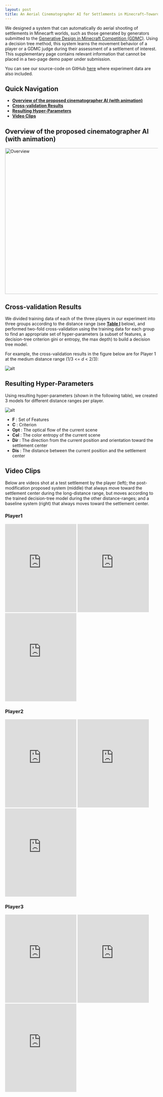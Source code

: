 ```yaml
---
layout: post
title: An Aerial Cinematographer AI for Settlements in Minecraft–Toward Their Crowd Assessment
---
```


We designed a system that can automatically do aerial shooting of settlements in Minecarft worlds, such as those generated by generators submitted to the [Generative Design in Minecraft Competition (GDMC)](https://gendesignmc.engineering.nyu.edu/). Using a decision tree method, this system learns the movement behavior of a player or a GDMC judge during their assessment of a settlement of interest. This supplementary page contains relevant information that cannot be placed in a two-page demo paper under submission.

You can see our source-code on GitHub [here](https://github.com/Moss-J/Cinematographer-in-GDMC) where experiment data are also included.

## Quick Navigation
- [**Overview of the proposed cinematographer AI (with animation)**](#overview-of-the-proposed-cinematographer-ai-with-animation)
- [**Cross-validation Results**](#cross-validation-results)
- [**Resulting Hyper-Parameters**](#resulting-hyper-parameters)
- [**Video Clips**](#video-clips)

## Overview of the proposed cinematographer AI (with animation) 

<img src="/images/new_figure1.gif" alt="Overview" title="Overview" width="640" height="480">

## Cross-validation Results 

We divided training data of each of the three players in our experiment into three groups according to the distance range (see [**Table I**](#resulting-hyper-parameters) below), and performed two-fold cross-validation using the training data for each group to find an appropriate set of hyper-parameters (a subset of features, a decision-tree criterion gini or entropy, the max depth) to build a decision tree model.

For example, the cross-validation results in the figure below are for Player 1 at the medium distance range (1/3 <= _d_ < 2/3):

![alt](https://github.com/Moss-J/moss-j.github.io/blob/master/images/cv.png?raw=true)

## Resulting Hyper-Parameters

Using resulting hyper-parameters (shown in the following table), we created 3 models for different distance ranges per player.

![alt](https://github.com/Moss-J/moss-j.github.io/blob/master/images/table1.png?raw=true)


- **F** : Set of Features
- **C** : Criterion
- **Opt** : The optical flow of the current scene
- **Col** : The color entropy of the current scene
- **Dir** : The direction from the current position and orientation toward the settlement center
- **Dis** : The distance between the current position and the settlement center

## Video Clips

Below are videos shot at a test settlement by the player (left); the post-modification proposed system (middle) that always move toward the settlement center during the long-distance range, but moves according to the trained decision-tree model during the other distance-ranges; and a baseline system (right) that always moves toward the settlement center.

### Player1
<iframe width="235" height="290" src="https://www.youtube.com/embed/zGHvflma0fs" title="YouTube video player" frameborder="0" allow="accelerometer; autoplay; clipboard-write; encrypted-media; gyroscope; picture-in-picture" allowfullscreen></iframe>
<iframe width="235" height="290" src="https://www.youtube.com/embed/4ayW7GVq0VA" title="YouTube video player" frameborder="0" allow="accelerometer; autoplay; clipboard-write; encrypted-media; gyroscope; picture-in-picture" allowfullscreen></iframe>
<iframe width="235" height="290" src="https://www.youtube.com/embed/nAXaDT9mqX0" title="YouTube video player" frameborder="0" allow="accelerometer; autoplay; clipboard-write; encrypted-media; gyroscope; picture-in-picture" allowfullscreen></iframe>

### Player2

<iframe width="235" height="290" src="https://www.youtube.com/embed/OFLGigezJq0" title="YouTube video player" frameborder="0" allow="accelerometer; autoplay; clipboard-write; encrypted-media; gyroscope; picture-in-picture" allowfullscreen></iframe>
<iframe width="235" height="290" src="https://www.youtube.com/embed/RxJDGMq2ZG4" title="YouTube video player" frameborder="0" allow="accelerometer; autoplay; clipboard-write; encrypted-media; gyroscope; picture-in-picture" allowfullscreen></iframe>
<iframe width="235" height="290" src="https://www.youtube.com/embed/B9Bgbi1KmUk" title="YouTube video player" frameborder="0" allow="accelerometer; autoplay; clipboard-write; encrypted-media; gyroscope; picture-in-picture" allowfullscreen></iframe>

### Player3

<iframe width="235" height="290" src="https://www.youtube.com/embed/FzpZ_llZ-8I" title="YouTube video player" frameborder="0" allow="accelerometer; autoplay; clipboard-write; encrypted-media; gyroscope; picture-in-picture" allowfullscreen></iframe>
<iframe width="235" height="290" src="https://www.youtube.com/embed/_S0fMd5ybwg" title="YouTube video player" frameborder="0" allow="accelerometer; autoplay; clipboard-write; encrypted-media; gyroscope; picture-in-picture" allowfullscreen></iframe>
<iframe width="235" height="290" src="https://www.youtube.com/embed/3E7bdEFeWT4" title="YouTube video player" frameborder="0" allow="accelerometer; autoplay; clipboard-write; encrypted-media; gyroscope; picture-in-picture" allowfullscreen></iframe>





